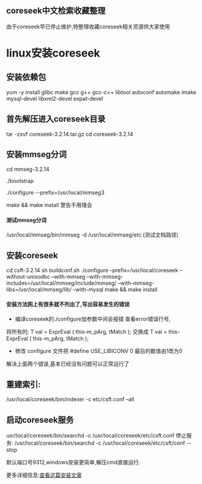 ## coreseek中文检索收藏整理
由于coreseek早已停止维护,特整理收藏coreseek相关资源供大家使用
# linux安装coreseek
## 安装依赖包
yum -y install glibc make gcc g++ gcc-c++ libtool autoconf automake imake mysql-devel libxml2-devel expat-devel

## 首先解压进入coreseek目录
tar -zxvf coreseek-3.2.14.tar.gz
cd coreseek-3.2.14
## 安装mmseg分词
cd mmseg-3.2.14
 
./bootstrap
 
./configure --prefix=/usr/local/mmseg3
 
make && make install
警告不用理会
#### 测试mmseg分词
/usr/local/mmseg/bin/mmseg -d /usr/local/mmseg/etc (测试文档路径)

## 安装coreseek
cd csft-3.2.14 
sh buildconf.sh 
./configure –prefix=/usr/local/coreseek –without-unixodbc –with-mmseg –with-mmseg-includes=/usr/local/mmseg/include/mmseg/ –with-mmseg-libs=/usr/local/mmseg/lib/ –with-mysql 
make && make install

#### 安装方法网上有很多就不列出了,写出容易发生的错误

- 编译coreseek的./configure加参数中间会报错
查看error错误行号,

将所有的:
T val = ExprEval ( this-m_pArg, tMatch );
交换成
T val = this-ExprEval ( this-m_pArg, tMatch );

- 修改 configure 文件把 #define USE_LIBICONV 0 最后的数值由1改为0

解决上面两个错误,基本已经没有问题可以正常运行了

## 重建索引:
/usr/local/coreseek/bin/indexer -c etc/csft.conf –all
## 启动coreseek服务
usr/local/coreseek/bin/searchd -c /usr/local/coreseek/etc/csft.conf
停止服务:
/usr/local/coreseek/bin/searchd -c /usr/local/coreseek/etc/csft/conf --stop

默认端口号9312,windows安装更简单,解压cmd直接运行.

更多详细信息:[查看这篇安装文章]("https://blog.csdn.net/qq_35118483/article/details/78410987")

